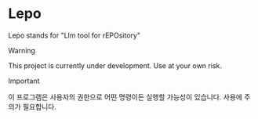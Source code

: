 <!-- deno-fmt-ignore-file -->

# Lepo

Lepo stands for "Llm tool for rEPOsitory"

> [!WARNING]
> This project is currently under development. Use at your own risk.

> [!IMPORTANT]
> 이 프로그램은 사용자의 권한으로 어떤 명령이든 실행할 가능성이 있습니다.
> 사용에 주의가 필요합니다.
